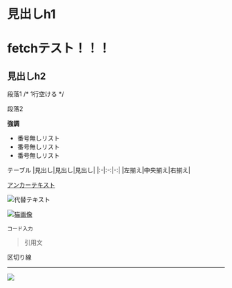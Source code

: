 # 見出しh1

# fetchテスト！！！

## 見出しh2

段落1 /* 1行空ける */

段落2

**強調**

- 番号無しリスト
- 番号無しリスト
- 番号無しリスト

テーブル
|見出し|見出し|見出し|
|:-|:-:|-:|
|左揃え|中央揃え|右揃え|

[アンカーテキスト](リンクパス)

![代替テキスト](https://placekitten.com/200/200)

[![猫画像](https://placekitten.com/200/200)](https://placekitten.com/)

```
コード入力
```

> 引用文

区切り線
- - -

<!-- バージョンチップ -->
![](https://img.shields.io/badge/左側の文字-右側の文字-ff0000.svg)
